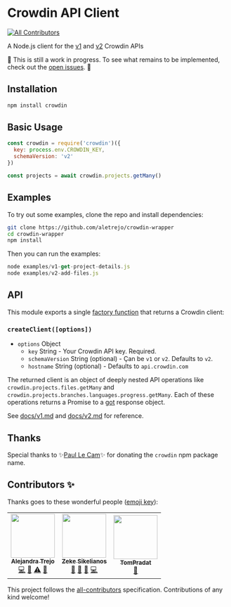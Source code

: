 # Crowdin API Client
[![All Contributors](https://img.shields.io/badge/all_contributors-2-orange.svg?style=flat-square)](#contributors)

A Node.js client for the 
[v1](https://support.crowdin.com/api/api-integration-setup/) and 
[v2](https://support.crowdin.com/enterprise/api/) Crowdin APIs

🚧 This is still a work in progress. To see what remains to be implemented, check out the [open issues](https://github.com/crowdin-node/crowdin-node/issues). 🚧

## Installation

```sh
npm install crowdin
```

## Basic Usage

```js
const crowdin = require('crowdin')({
  key: process.env.CROWDIN_KEY,
  schemaVersion: 'v2'
})

const projects = await crowdin.projects.getMany()
```

## Examples

To try out some examples, clone the repo and install dependencies:

```sh
git clone https://github.com/aletrejo/crowdin-wrapper
cd crowdin-wrapper
npm install
```

Then you can run the examples:

```js
node examples/v1-get-project-details.js
node examples/v2-add-files.js
```

## API

This module exports a single [factory function](https://www.youtube.com/watch?v=ImwrezYhw4w) 
that returns a Crowdin client:

### `createClient([options])`

- `options` Object
  - `key` String - Your Crowdin API key. Required.
  - `schemaVersion` String (optional) - Çan be `v1` or `v2`. Defaults to `v2`.
  - `hostname` String (optional) - Defaults to `api.crowdin.com`

The returned client is an object of deeply nested API operations like 
`crowdin.projects.files.getMany` and `crowdin.projects.branches.languages.progress.getMany`. 
Each of these operations returns a Promise to a [got](https://ghub.io/got) response object. 

See [docs/v1.md](docs/v1.md) and [docs/v2.md](docs/v2.md) for reference.

## Thanks

Special thanks to :sparkles:[Paul Le Cam](https://www.npmjs.com/~paul_lecam):sparkles: for donating the `crowdin` npm package name. 
## Contributors ✨

Thanks goes to these wonderful people ([emoji key](https://allcontributors.org/docs/en/emoji-key)):

<!-- ALL-CONTRIBUTORS-LIST:START - Do not remove or modify this section -->
<!-- prettier-ignore-start -->
<!-- markdownlint-disable -->
<table>
  <tr>
    <td align="center"><a href="https://github.com/aletrejo"><img src="https://avatars1.githubusercontent.com/u/15284993?v=4" width="100px;" alt=""/><br /><sub><b>Alejandra Trejo</b></sub></a><br /><a href="https://github.com/crowdin-node/crowdin-node/commits?author=aletrejo" title="Code">💻</a> <a href="https://github.com/crowdin-node/crowdin-node/commits?author=aletrejo" title="Documentation">📖</a> <a href="https://github.com/crowdin-node/crowdin-node/commits?author=aletrejo" title="Tests">⚠️</a> <a href="https://github.com/crowdin-node/crowdin-node/pulls?q=is%3Apr+reviewed-by%3Aaletrejo" title="Reviewed Pull Requests">👀</a></td>
    <td align="center"><a href="http://zeke.sikelianos.com"><img src="https://avatars1.githubusercontent.com/u/2289?v=4" width="100px;" alt=""/><br /><sub><b>Zeke Sikelianos</b></sub></a><br /><a href="https://github.com/crowdin-node/crowdin-node/commits?author=zeke" title="Documentation">📖</a> <a href="#design-zeke" title="Design">🎨</a> <a href="#ideas-zeke" title="Ideas, Planning, & Feedback">🤔</a> <a href="https://github.com/crowdin-node/crowdin-node/commits?author=zeke" title="Code">💻</a></td>
    <td align="center"><a href="https://github.com/TomPradat"><img src="https://avatars0.githubusercontent.com/u/16164512?v=4" width="100px;" alt=""/><br /><sub><b>TomPradat</b></sub></a><br /><a href="https://github.com/crowdin-node/crowdin-node/commits?author=TomPradat" title="Documentation">📖</a></td>
  </tr>
</table>

<!-- markdownlint-enable -->
<!-- prettier-ignore-end -->
<!-- ALL-CONTRIBUTORS-LIST:END -->

This project follows the [all-contributors](https://github.com/all-contributors/all-contributors) specification. Contributions of any kind welcome!